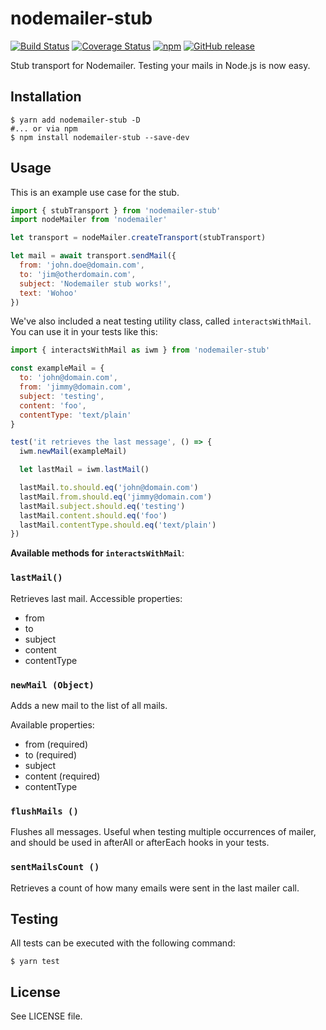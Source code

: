 # nodemailer-stub

[![Build Status](https://travis-ci.org/LimeDeck/nodemailer-stub.svg?branch=master)](https://travis-ci.org/LimeDeck/nodemailer-stub)
[![Coverage Status](https://coveralls.io/repos/github/LimeDeck/nodemailer-stub/badge.svg?branch=master)](https://coveralls.io/github/LimeDeck/nodemailer-stub?branch=master)
[![npm](https://img.shields.io/npm/dt/nodemailer-stub.svg)](https://www.npmjs.com/package/nodemailer-stub)
[![GitHub release](https://img.shields.io/github/release/limedeck/nodemailer-stub.svg)]()

Stub transport for Nodemailer. Testing your mails in Node.js is now easy.

## Installation
```console
$ yarn add nodemailer-stub -D
#... or via npm
$ npm install nodemailer-stub --save-dev
```

## Usage
This is an example use case for the stub.

```javascript
import { stubTransport } from 'nodemailer-stub'
import nodeMailer from 'nodemailer'

let transport = nodeMailer.createTransport(stubTransport)

let mail = await transport.sendMail({
  from: 'john.doe@domain.com',
  to: 'jim@otherdomain.com',
  subject: 'Nodemailer stub works!',
  text: 'Wohoo'
})
```

We've also included a neat testing utility class, called `interactsWithMail`. You can use it in your tests like this:

```javascript
import { interactsWithMail as iwm } from 'nodemailer-stub'

const exampleMail = {
  to: 'john@domain.com',
  from: 'jimmy@domain.com',
  subject: 'testing',
  content: 'foo',
  contentType: 'text/plain'
}

test('it retrieves the last message', () => {
  iwm.newMail(exampleMail)

  let lastMail = iwm.lastMail()

  lastMail.to.should.eq('john@domain.com')
  lastMail.from.should.eq('jimmy@domain.com')
  lastMail.subject.should.eq('testing')
  lastMail.content.should.eq('foo')
  lastMail.contentType.should.eq('text/plain')
})
```

**Available methods for `interactsWithMail`**:
### `lastMail()`
Retrieves last mail.
Accessible properties: 

- from
- to
- subject
- content
- contentType

### `newMail (Object)`
Adds a new mail to the list of all mails.

Available properties:

- from (required)
- to (required)
- subject
- content (required)
- contentType

### `flushMails ()`
Flushes all messages. Useful when testing multiple occurrences of mailer, and should be used in afterAll or afterEach hooks in your tests.

### `sentMailsCount ()`
Retrieves a count of how many emails were sent in the last mailer call.

## Testing
All tests can be executed with the following command:

```console
$ yarn test
```

## License
See LICENSE file.
